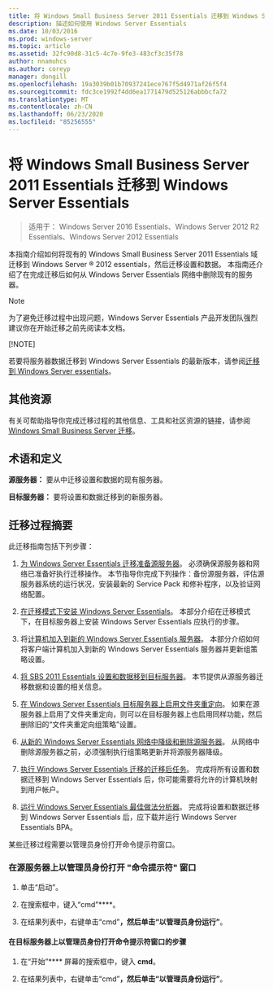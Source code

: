 ```yaml
---
title: 将 Windows Small Business Server 2011 Essentials 迁移到 Windows Server Essentials
description: 描述如何使用 Windows Server Essentials
ms.date: 10/03/2016
ms.prod: windows-server
ms.topic: article
ms.assetid: 32fc90d8-31c5-4c7e-9fe3-483cf3c35f78
author: nnamuhcs
ms.author: coreyp
manager: dongill
ms.openlocfilehash: 19a3039b01b70937241ece767f5d4971af26f5f4
ms.sourcegitcommit: fdc3ce1992f4dd6ea1771479d525126abbbcfa72
ms.translationtype: MT
ms.contentlocale: zh-CN
ms.lasthandoff: 06/23/2020
ms.locfileid: "85256555"
---
```

# <a name="migrate-windows-small-business-server-2011-essentials-to-windows-server-essentials"></a>将 Windows Small Business Server 2011 Essentials 迁移到 Windows Server Essentials

>适用于： Windows Server 2016 Essentials、Windows Server 2012 R2 Essentials、Windows Server 2012 Essentials

本指南介绍如何将现有的 Windows Small Business Server 2011 Essentials 域迁移到 Windows Server &reg; 2012 essentials，然后迁移设置和数据。 本指南还介绍了在完成迁移后如何从 Windows Server Essentials 网络中删除现有的服务器。  
  
> [!NOTE]
>  为了避免迁移过程中出现问题，Windows Server Essentials 产品开发团队强烈建议你在开始迁移之前先阅读本文档。  
> 
> [!NOTE]
> 
>  若要将服务器数据迁移到 Windows Server Essentials 的最新版本，请参阅[迁移到 Windows Server essentials](Migrate-from-Previous-Versions-to-Windows-Server-Essentials-or-Windows-Server-Essentials-Experience.md)。  

  
## <a name="additional-resources"></a>其他资源  
 有关可帮助指导你完成迁移过程的其他信息、工具和社区资源的链接，请参阅[Windows Small Business Server 迁移](https://go.microsoft.com/fwlink/?LinkId=217520)。  
  
## <a name="terms-and-definitions"></a>术语和定义  
 **源服务器：** 要从中迁移设置和数据的现有服务器。  
  
 **目标服务器：** 要将设置和数据迁移到的新服务器。  
  
## <a name="migration-process-summary"></a>迁移过程摘要  
 此迁移指南包括下列步骤：  
  

1.  [为 Windows Server Essentials 迁移准备源服务器](Prepare-your-Source-Server-for-Windows-Server-Essentials-migration.md)。  必须确保源服务器和网络已准备好执行迁移操作。 本节指导你完成下列操作：备份源服务器，评估源服务器系统的运行状况，安装最新的 Service Pack 和修补程序，以及验证网络配置。  
  
2.  [在迁移模式下安装 Windows Server Essentials](Install-Windows-Server-Essentials-in-migration-mode.md)。  本部分介绍在迁移模式下，在目标服务器上安装 Windows Server Essentials 应执行的步骤。  
  
3.  将[计算机加入到新的 Windows Server Essentials 服务器](Join-computers-to-the-new-Windows-Server-Essentials-server.md)。  本部分介绍如何将客户端计算机加入到新的 Windows Server Essentials 服务器并更新组策略设置。  
  
4.  [将 SBS 2011 Essentials 设置和数据移到目标服务器](Move-Windows-SBS-2011-Essentials-to-the-Destination-Server-for-migration.md)。  本节提供从源服务器迁移数据和设置的相关信息。  
  
5.  [在 Windows Server Essentials 目标服务器上启用文件夹重定向](Enable-folder-redirection-on-the-Windows-Server-Essentials-Destination-Server.md)。  如果在源服务器上启用了文件夹重定向，则可以在目标服务器上也启用同样功能，然后删除旧的“文件夹重定向组策略”设置。  
  
6.  [从新的 Windows Server Essentials 网络中降级和删除源服务器](Demote-and-remove-the-Source-Server-from-the-new-Windows-Server-Essentials-network.md)。  从网络中删除源服务器之前，必须强制执行组策略更新并将源服务器降级。  
  
7.  [执行 Windows Server Essentials 迁移的迁移后任务](Perform-post-migration-tasks-for-Windows-Server-Essentials-migration.md)。  完成将所有设置和数据迁移到 Windows Server Essentials 后，你可能需要将允许的计算机映射到用户帐户。  
  
8.  [运行 Windows Server Essentials 最佳做法分析器](Run-the-Windows-Server-Essentials-Best-Practices-Analyzer.md)。  完成将设置和数据迁移到 Windows Server Essentials 后，应下载并运行 Windows Server Essentials BPA。  

 某些迁移过程需要以管理员身份打开命令提示符窗口。  
  
###  <a name="to-open-a-command-prompt-window-on-the-source-server-as-an-administrator"></a><a name="BKMK_OpenACommandPromptAsAdmin"></a>在源服务器上以管理员身份打开 "命令提示符" 窗口  
  
1.  单击“启动”。  
  
2.  在搜索框中，键入“cmd”****。  
  
3.  在结果列表中，右键单击“cmd”****，然后单击“以管理员身份运行”****。  
  
#### <a name="to-open-a-command-prompt-window-on-the-destination-server-as-an-administrator"></a>在目标服务器上以管理员身份打开命令提示符窗口的步骤  
  
1.  在“开始”**** 屏幕的搜索框中，键入 **cmd**。  
  
2.  在结果列表中，右键单击“cmd”****，然后单击“以管理员身份运行”****。
